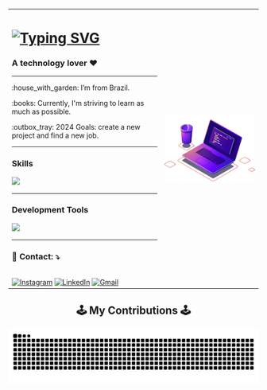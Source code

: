 <table align="center">
  <tr>
    <td>
      <h1>
          <a href="https://git.io/typing-svg"><img src="https://readme-typing-svg.demolab.com?font=Fira+Code&duration=2000&pause=1000&random=false&width=435&lines=Hi%2C+There!;I'm+Douglas+Rodrigues%F0%9F%91%8B" alt="Typing SVG" /></a>
      </h1>

  <h3 align="left">
  A technology lover ❤️
  </h3>

  <hr/>

  <p>:house_with_garden: I’m from Brazil.</p>

  <p>:books: Currently, I'm striving to learn as much as possible.</p>

  <p>:outbox_tray: 2024 Goals: create a new project and find a new job.</p>

  <hr/>

  <h3>Skills</h3>
  
  <img src="https://skillicons.dev/icons?i=react,bootstrap,html,css,nodejs,spring,postgres" />

  <hr/>
  
  <h3>Development Tools</h3>

  <img src="https://skillicons.dev/icons?i=vscode,linux,git,postman,cloudflare,github,docker" />
  
  <hr/>

  <h3 align="left">💌 Contact: ⤵️</h3>

  <br>

  <div>
    <a href="https://instagram.com/douglas.rs97" target="_blank"><img src="https://img.shields.io/badge/-Instagram-%23E4405F?style=for-the-badge&logo=instagram&logoColor=white" target="_blank" alt="Instagram"></a>
    <a href="https://www.linkedin.com/in/douglas-rodrigues-1043/" target="_blank"><img src="https://img.shields.io/badge/-LinkedIn-%230077B5?style=for-the-badge&logo=linkedin&logoColor=white" target="_blank" alt="LinkedIn"></a>
    <a href="mailto:doug104397@gmail.com"><img src="https://img.shields.io/badge/Gmail-D14836?style=for-the-badge&logo=gmail&logoColor=white" target="_blank" alt="Gmail"></a>
  </div>
</td>

<td align="right">
  <img src="https://github.com/doug1043/Doug1043/blob/main/computer-illustration.png" style="width: 350px;" alt="Computador iuriCode">
</td> 
</tr>
</table>

<div align="center">
        <h2>🕹️ My Contributions 🕹️</h2>
        <picture>
          <source media="(prefers-color-scheme: dark)" srcset="https://raw.githubusercontent.com/doug1043/Doug1043/output/github-contribution-grid-snake-dark.svg" />
          <source media="(prefers-color-scheme: light)" srcset="https://raw.githubusercontent.com/doug1043/Doug1043/output/github-contribution-grid-snake.svg" />
          <img alt="github-snake" src="https://raw.githubusercontent.com/doug1043/Doug1043/output/github-contribution-grid-snake.svg" />
        </picture>
</div>
